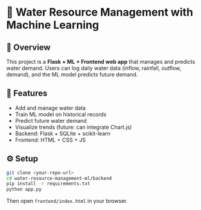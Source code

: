 # 🌊 Water Resource Management with Machine Learning

## 📌 Overview
This project is a **Flask + ML + Frontend web app** that manages and predicts water demand.
Users can log daily water data (inflow, rainfall, outflow, demand), and the ML model predicts future demand.

## 🚀 Features
- Add and manage water data  
- Train ML model on historical records  
- Predict future water demand  
- Visualize trends (future: can integrate Chart.js)  
- Backend: Flask + SQLite + scikit-learn  
- Frontend: HTML + CSS + JS  

## ⚙️ Setup
```bash
git clone <your-repo-url>
cd water-resource-management-ml/backend
pip install -r requirements.txt
python app.py
```
Then open `frontend/index.html` in your browser.

